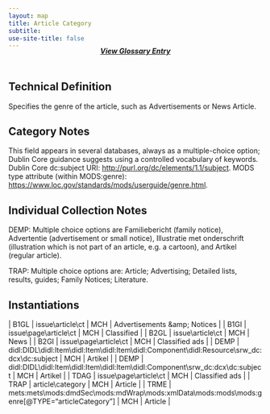 ```yaml
---
layout: map
title: Article Category
subtitle:  
use-site-title: false
---
```


<h4 style="text-align:center;font-style:italic;margin-top:-20px;margin-bottom:50px;"><a href="../../glossary/article-category">View Glossary Entry</a></h4>

## Technical Definition

Specifies the genre of the article, such as Advertisements or News
Article.

## Category Notes

This field appears in several databases, always as a multiple-choice
option; Dublin Core guidance suggests using a controlled vocabulary of
keywords. Dublin Core dc:subject URI: http://purl.org/dc/elements/1.1/subject. MODS type attribute (within MODS:genre): https://www.loc.gov/standards/mods/userguide/genre.html.

## Individual Collection Notes

DEMP: Multiple choice options are Familiebericht (family notice),
Advertentie (advertisement or small notice), Illustratie met
onderschrift (illustration which is not part of an article, e.g. a
cartoon), and Artikel (regular article).

TRAP: Multiple choice options are: Article; Advertising; Detailed lists,
results, guides; Family Notices; Literature.

## Instantiations  

| B1GL  |  issue\\article\\ct  | MCH | Advertisements \&amp; Notices |
| B1GI  |  issue\\page\\article\\ct  | MCH | Classified  |
| B2GL  |  issue\\article\\ct  | MCH | News  |
| B2GI  |  issue\\page\\article\\ct  | MCH | Classified ads  |
| DEMP  |  didl:DIDL\\didl:Item\\didl:Item\\didl:Item\\didl:Component\\didl:Resource\\srw\_dc:dcx\\dc:subject  | MCH | Artikel  |
| DEMP  |  didl:DIDL\\didl:Item\\didl:Item\\didl:Item\\didl:Component\\srw\_dc:dcx\\dc:subject  | MCH | Artikel  |
| TDAG  |  issue\\page\\article\\ct  | MCH | Classified ads  |
| TRAP  |  article\\category  | MCH | Article  |
| TRME  |  mets:mets\\mods:dmdSec\\mods:mdWrap\\mods:xmlData\\mods:mods\\mods:genre\[@TYPE=“articleCategory”\] | MCH | Article  |

